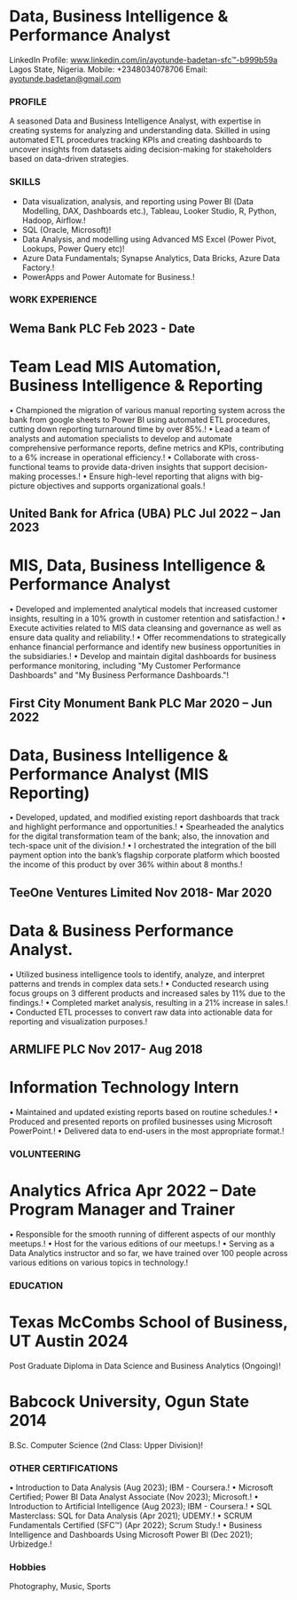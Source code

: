 # Data, Business Intelligence & Performance Analyst

LinkedIn Profile: www.linkedin.com/in/ayotunde-badetan-sfc™-b999b59a
Lagos State, Nigeria. Mobile: +2348034078706 
Email: ayotunde.badetan@gmail.com

### PROFILE
A seasoned Data and Business Intelligence Analyst, with expertise in creating systems for analyzing and understanding data. Skilled in using automated ETL procedures tracking KPIs and creating dashboards to uncover insights from datasets aiding decision-making for stakeholders based on data-driven strategies.

### SKILLS
- Data visualization, analysis, and reporting using Power BI (Data Modelling, DAX, Dashboards etc.), Tableau, Looker Studio, R, Python, Hadoop, Airflow.!
- SQL (Oracle, Microsoft)!
- Data Analysis, and modelling using Advanced MS Excel (Power Pivot, Lookups, Power Query etc)!
- Azure Data Fundamentals; Synapse Analytics, Data Bricks, Azure Data Factory.!
- PowerApps and Power Automate for Business.!

### WORK EXPERIENCE
## Wema Bank PLC	Feb 2023 - Date
# Team Lead MIS Automation, Business Intelligence & Reporting
•	Championed the migration of various manual reporting system across the bank from google sheets to Power BI using automated ETL procedures, cutting down reporting turnaround time by over 85%.!
•	Lead a team of analysts and automation specialists to develop and automate comprehensive performance reports, define metrics and KPIs, contributing to a 6% increase in operational efficiency.!
•	Collaborate with cross-functional teams to provide data-driven insights that support decision-making processes.!
•	Ensure high-level reporting that aligns with big-picture objectives and supports organizational goals.!

## United Bank for Africa (UBA) PLC	Jul 2022 – Jan 2023 
# MIS, Data, Business Intelligence & Performance Analyst
•	Developed and implemented analytical models that increased customer insights, resulting in a 10% growth in customer retention and satisfaction.!
•	Execute activities related to MIS data cleansing and governance as well as ensure data quality and reliability.!
•	Offer recommendations to strategically enhance financial performance and identify new business opportunities in the subsidiaries.!
•	Develop and maintain digital dashboards for business performance monitoring, including "My Customer Performance Dashboards" and "My Business Performance Dashboards."!

## First City Monument Bank PLC	Mar 2020 – Jun 2022 
# Data, Business Intelligence & Performance Analyst (MIS Reporting)
•	Developed, updated, and modified existing report dashboards that track and highlight performance and opportunities.!
•	Spearheaded the analytics for the digital transformation team of the bank; also, the innovation and tech-space unit of the division.!
•	I orchestrated the integration of the bill payment option into the bank’s flagship corporate platform which boosted the income of this product by over 36% within about 8 months.!

## TeeOne Ventures Limited	Nov 2018- Mar 2020 
# Data & Business Performance Analyst.
•	Utilized business intelligence tools to identify, analyze, and interpret patterns and trends in complex data sets.!
•	Conducted research using focus groups on 3 different products and increased sales by 11% due to the findings.!
•	Completed market analysis, resulting in a 21% increase in sales.!
•	Conducted ETL processes to convert raw data into actionable data for reporting and visualization purposes.!

## ARMLIFE PLC	Nov 2017- Aug 2018 
# Information Technology Intern
•	Maintained and updated existing reports based on routine schedules.!
•	Produced and presented reports on profiled businesses using Microsoft PowerPoint.!
•	Delivered data to end-users in the most appropriate format.!

### VOLUNTEERING
# Analytics Africa	Apr 2022 – Date Program Manager and Trainer
•	Responsible for the smooth running of different aspects of our monthly meetups.!
•	Host for the various editions of our meetups.!
•	Serving as a Data Analytics instructor and so far, we have trained over 100 people across various editions on various topics in technology.!

### EDUCATION
# Texas McCombs School of Business, UT Austin	2024
  Post Graduate Diploma in Data Science and Business Analytics (Ongoing)!
# Babcock University, Ogun State	2014
  B.Sc. Computer Science (2nd Class: Upper Division)!

### OTHER CERTIFICATIONS
•	Introduction to Data Analysis (Aug 2023); IBM - Coursera.!
•	Microsoft Certified; Power BI Data Analyst Associate (Nov 2023); Microsoft.!
•	Introduction to Artificial Intelligence (Aug 2023); IBM - Coursera.!
•	SQL Masterclass: SQL for Data Analysis (Apr 2021); UDEMY.!
•	SCRUM Fundamentals Certified (SFC™) (Apr 2022); Scrum Study.!
•	Business Intelligence and Dashboards Using Microsoft Power BI (Dec 2021); Urbizedge.!

### Hobbies
Photography, Music, Sports
